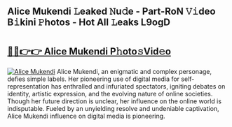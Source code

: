 ## Alice Mukendi 𝙻eaked 𝙽u𝚍e - Part-RoN 𝚅𝚒deo B𝚒kini 𝙿hotos - Hot All 𝙻eaks L9ogD

# <h2><a href="http://ld24t9.urlbe.top/?page=Alice+Mukendi">🔗🔗👉👉 Alice Mukendi P𝚑oto𝚜Vid𝚎o</a></h2>

[![Alice Mukendi](https://i.imgur.com/eBuTRDB.gif)](http://ld24t9.urlbe.top/?page=Alice+Mukendi)
Alice Mukendi, an enigmatic and complex personage, defies simple labels. Her pioneering use of digital media for self-representation has enthralled and infuriated spectators, igniting debates on identity, artistic expression, and the evolving nature of online societies. Though her future direction is unclear, her influence on the online world is indisputable. Fueled by an unyielding resolve and undeniable captivation, Alice Mukendi influence on digital media is pioneering.

